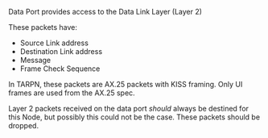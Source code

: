 Data Port provides access to the Data Link Layer (Layer 2)

These packets have:

* Source Link address
* Destination Link address
* Message
* Frame Check Sequence

In TARPN, these packets are AX.25 packets with KISS framing. Only UI
frames are used from the AX.25 spec.

Layer 2 packets received on the data port _should_ always be destined
for this Node, but possibly this could not be the case. These packets
should be dropped.